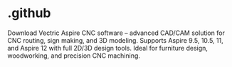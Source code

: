 # .github
Download Vectric Aspire CNC software – advanced CAD/CAM solution for CNC routing, sign making, and 3D modeling. Supports Aspire 9.5, 10.5, 11, and Aspire 12 with full 2D/3D design tools. Ideal for furniture design, woodworking, and precision CNC machining.
